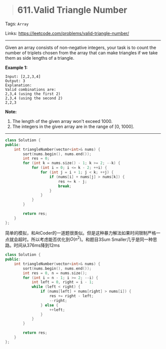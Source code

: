 > # 611.Valid Triangle Number

Tags: `Array`

Links: <https://leetcode.com/problems/valid-triangle-number/>

---

Given an array consists of non-negative integers, your task is to count the number of triplets chosen from the array that can make triangles if we take them as side lengths of a triangle.

**Example 1:**

```
Input: [2,2,3,4]
Output: 3
Explanation:
Valid combinations are: 
2,3,4 (using the first 2)
2,3,4 (using the second 2)
2,2,3
```

**Note:**

1. The length of the given array won't exceed 1000.
2. The integers in the given array are in the range of [0, 1000].

---

```c++
class Solution {
public:
    int triangleNumber(vector<int>& nums) {
        sort(nums.begin(), nums.end());
        int res = 0;
        for (int k = nums.size() - 1; k >= 2; --k) {
            for (int i = 0; i <= k - 2; ++i) {
                for (int j = i + 1; j < k; ++j) {
                    if (nums[i] + nums[j] > nums[k]) {
                        res += k - j;
                        break;
                    }
                }
            }
        }
        
        return res;
    }
};
```

简单的模拟，和AtCoder的一道题很类似。但是这种暴力解法如果时间限制严格一点就会超时。所以考虑能否优化到$O(n^2)$。和题目3Sum Smaller几乎是同一种思路。时间从376ms降到12ms

```c++
class Solution {
public:
    int triangleNumber(vector<int>& nums) {
        sort(nums.begin(), nums.end());
        int res = 0, n = nums.size();
        for (int i = n - 1; i >= 2; --i) {
            int left = 0, right = i - 1;
            while (left < right) {
                if (nums[left] + nums[right] > nums[i]) {
                    res += right - left;
                    --right;
                } else {
                    ++left;
                }
            }
        }
        
        return res;
    }
};
```

